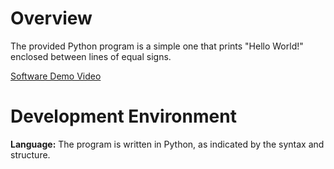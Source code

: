 # Overview

The provided Python program is a simple one that prints "Hello World!" enclosed between lines of equal signs.

[Software Demo Video](https://youtu.be/goTp5aMw9oI)

# Development Environment

**Language:** The program is written in Python, as indicated by the syntax and structure.
